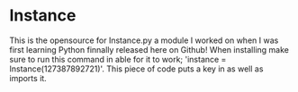 # Instance

This is the opensource for Instance.py a module I worked on when I was first learning Python finnally released here on Github!
When installing make sure to run this command in able for it to work; 'instance = Instance(127387892721)'. This piece of code puts a key in as well as imports it. 
